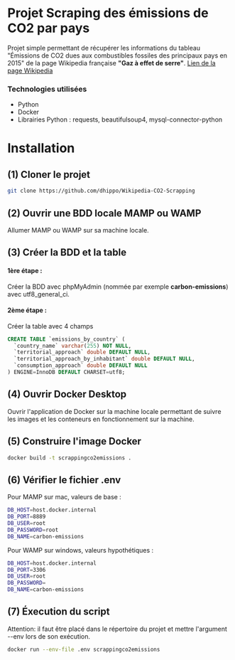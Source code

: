 # Projet Scraping des émissions de CO2 par pays

Projet simple permettant de récupérer les informations du tableau "Émissions de CO2 dues aux combustibles fossiles des principaux pays en 2015" de la page Wikipedia française **"Gaz à effet de serre"**.
[Lien de la page Wikipedia](https://fr.wikipedia.org/wiki/Gaz_à_effet_de_serre)


### Technologies utilisées
- Python
- Docker
- Librairies Python : requests, beautifulsoup4, mysql-connector-python

# Installation

## (1) Cloner le projet 
```bash
git clone https://github.com/dhippo/Wikipedia-CO2-Scrapping
```

## (2) Ouvrir une BDD locale MAMP ou WAMP
Allumer MAMP ou WAMP sur sa machine locale.

## (3) Créer la BDD et la table 
#### 1ère étape : 
Créer la BDD avec phpMyAdmin (nommée par exemple **carbon-emissions**) avec utf8_general_ci.

#### 2ème étape : 
Créer la table avec 4 champs
```sql
CREATE TABLE `emissions_by_country` (
  `country_name` varchar(255) NOT NULL,
  `territorial_approach` double DEFAULT NULL,
  `territorial_approach_by_inhabitant` double DEFAULT NULL,
  `consumption_approach` double DEFAULT NULL
) ENGINE=InnoDB DEFAULT CHARSET=utf8;
```

## (4) Ouvrir Docker Desktop
Ouvrir l'application de Docker sur la machine locale permettant de suivre les images et les conteneurs en fonctionnement sur la machine.

## (5) Construire l'image Docker
```bash
docker build -t scrappingco2emissions .
```

## (6) Vérifier le fichier .env
Pour MAMP sur mac, valeurs de base :
```bash
DB_HOST=host.docker.internal
DB_PORT=8889
DB_USER=root
DB_PASSWORD=root
DB_NAME=carbon-emissions
```
Pour WAMP sur windows, valeurs hypothétiques :
```bash
DB_HOST=host.docker.internal
DB_PORT=3306
DB_USER=root
DB_PASSWORD=
DB_NAME=carbon-emissions
```

## (7) Éxecution du script
Attention: il faut être placé dans le répertoire du projet et mettre l'argument --env lors de son exécution.
```bash
docker run --env-file .env scrappingco2emissions
```